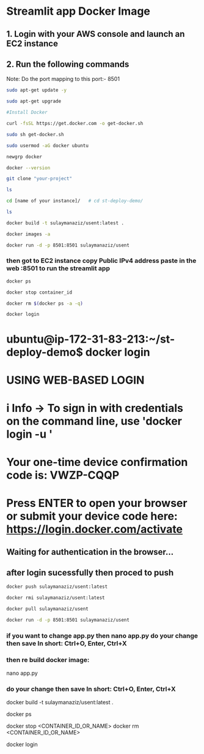 # Streamlit app Docker Image

## 1. Login with your AWS console and launch an EC2 instance
## 2. Run the following commands

Note: Do the port mapping to this port:- 8501

```bash
sudo apt-get update -y

sudo apt-get upgrade

#Install Docker

curl -fsSL https://get.docker.com -o get-docker.sh

sudo sh get-docker.sh

sudo usermod -aG docker ubuntu

newgrp docker

docker --version


```

```bash
git clone "your-project"

ls

cd [name of your instance]/   # cd st-deploy-demo/

ls


```

```bash
docker build -t sulaymanaziz/usent:latest . 
```

```bash
docker images -a  
```

```bash
docker run -d -p 8501:8501 sulaymanaziz/usent
```
### then got to EC2 instance copy  Public IPv4 address  paste in the web :8501 to run the streamlit app


```bash
docker ps  
```

```bash
docker stop container_id
```

```bash
docker rm $(docker ps -a -q)
```

```bash
docker login 
```
# ubuntu@ip-172-31-83-213:~/st-deploy-demo$ docker login

# USING WEB-BASED LOGIN

# i Info → To sign in with credentials on the command line, use 'docker login -u <username>'
         

# Your one-time device confirmation code is: VWZP-CQQP
# Press ENTER to open your browser or submit your device code here: https://login.docker.com/activate

## Waiting for authentication in the browser…
## after login sucessfully then proced to push 



```bash
docker push sulaymanaziz/usent:latest 
```

```bash
docker rmi sulaymanaziz/usent:latest
```

```bash
docker pull sulaymanaziz/usent
```
```bash
docker run -d -p 8501:8501 sulaymanaziz/usent
```

### if you want to change app.py then nano app.py   do your change then save In short: Ctrl+O, Enter, Ctrl+X
### then re build docker image:
nano app.py 
### do your change then save In short: Ctrl+O, Enter, Ctrl+X
docker build -t sulaymanaziz/usent:latest .

docker ps

docker stop <CONTAINER_ID_OR_NAME>
docker rm <CONTAINER_ID_OR_NAME>

docker login 









